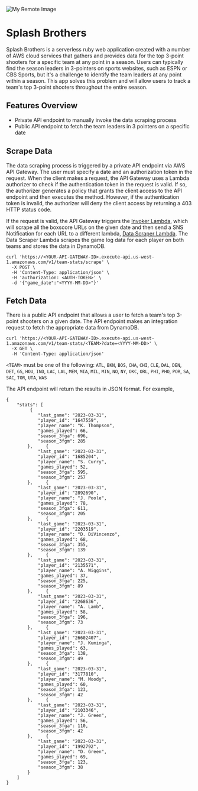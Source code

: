 ![My Remote Image](https://splash-brothers.s3.us-west-1.amazonaws.com/splash_brothers_architecture_v2.png)

# Splash Brothers

Splash Brothers is a serverless ruby web application created with a number of AWS cloud services that gathers
and provides data for the top 3-point shooters for a specific team at any point in a season. Users can typically
find the season leaders in 3-pointers on sports websites, such as ESPN or CBS Sports, but it's a challenge to
identify the team leaders at any point within a season. This app solves this problem and will allow users to track
a team's top 3-point shooters throughout the entire season.

## Features Overview

-   Private API endpoint to manually invoke the data scraping process
-   Public API endpoint to fetch the team leaders in 3 pointers on a specific date

## Scrape Data

The data scraping process is triggered by a private API endpoint via AWS API Gateway. The user must specify a date
and an authorization token in the request. When the client makes a request, the API Gateway uses a Lambda authorizer
to check if the authentication token in the request is valid. If so, the authorizer generates a policy that grants
the client access to the API endpoint and then executes the method. However, if the authentication token is invalid,
the authorizer will deny the client access by returning a 403 HTTP status code.

If the request is valid, the API Gateway triggers the [Invoker Lambda](lambda_functions/splash_brothers_game_date_invoker),
which will scrape all the boxscore URLs on the given date and then send a SNS Notification for each URL to a
different lambda, [Data Scraper Lambda](lambda_functions/splash_brothers_game_data_scraper). The Data Scraper Lambda
scrapes the game log data for each player on both teams and stores the data in DynamoDB.

```
curl 'https://<YOUR-API-GATEWAY-ID>.execute-api.us-west-1.amazonaws.com/v1/team-stats/scrape' \
  -X POST \
  -H 'Content-Type: application/json' \
  -H 'authorization: <AUTH-TOKEN>' \
  -d '{"game_date":"<YYYY-MM-DD>"}'
```

## Fetch Data

There is a public API endpoint that allows a user to fetch a team's top 3-point shooters on a given date.
The API endpoint makes an integration request to fetch the appropriate data from DynamoDB.

```
curl 'https://<YOUR-API-GATEWAY-ID>.execute-api.us-west-1.amazonaws.com/v1/team-stats/<TEAM>?date=<YYYY-MM-DD>' \
  -X GET \
  -H 'Content-Type: application/json'
```

`<TEAM>` must be one of the following:
`ATL`, `BKN`, `BOS`, `CHA`, `CHI`, `CLE`, `DAL`, `DEN`, `DET`, `GS`, `HOU`, `IND`, `LAC`, `LAL`, `MEM`,
`MIA`, `MIL`, `MIN`, `NO`, `NY`, `OKC`, `ORL`, `PHI`, `PHO`, `POR`, `SA`, `SAC`, `TOR`, `UTA`, `WAS`

The API endpoint will return the results in JSON format. For example,

```
{
    "stats": [
         {
            "last_game": "2023-03-31",
            "player_id": "1647559",
            "player_name": "K. Thompson",
            "games_played": 66,
            "season_3fga": 696,
            "season_3fgm": 285
        },     {
            "last_game": "2023-03-31",
            "player_id": "1685204",
            "player_name": "S. Curry",
            "games_played": 52,
            "season_3fga": 595,
            "season_3fgm": 257
        },     {
            "last_game": "2023-03-31",
            "player_id": "2892690",
            "player_name": "J. Poole",
            "games_played": 78,
            "season_3fga": 611,
            "season_3fgm": 205
        },     {
            "last_game": "2023-03-31",
            "player_id": "2203519",
            "player_name": "D. DiVincenzo",
            "games_played": 68,
            "season_3fga": 355,
            "season_3fgm": 139
        },     {
            "last_game": "2023-03-31",
            "player_id": "2135571",
            "player_name": "A. Wiggins",
            "games_played": 37,
            "season_3fga": 225,
            "season_3fgm": 89
        },     {
            "last_game": "2023-03-31",
            "player_id": "2268636",
            "player_name": "A. Lamb",
            "games_played": 58,
            "season_3fga": 196,
            "season_3fgm": 73
        },     {
            "last_game": "2023-03-31",
            "player_id": "26602407",
            "player_name": "J. Kuminga",
            "games_played": 63,
            "season_3fga": 138,
            "season_3fgm": 49
        },     {
            "last_game": "2023-03-31",
            "player_id": "3177810",
            "player_name": "M. Moody",
            "games_played": 60,
            "season_3fga": 123,
            "season_3fgm": 42
        },     {
            "last_game": "2023-03-31",
            "player_id": "2103346",
            "player_name": "J. Green",
            "games_played": 56,
            "season_3fga": 110,
            "season_3fgm": 42
        },     {
            "last_game": "2023-03-31",
            "player_id": "1992792",
            "player_name": "D. Green",
            "games_played": 69,
            "season_3fga": 123,
            "season_3fgm": 38
        }
    ]
}
```
